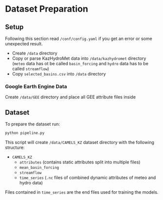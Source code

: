 # Dataset Preparation

## Setup

Following this section read `/conf/config.yaml` if you get an error or some unexpected result.

- Create `/data` directory
- Copy or parse KazHydroMet data into `/data/kazhydromet` directory (`meteo` data has ot be called `basin_forcing` and `hydro` data has to be called `streamflow`)
- Copy `selected_basins.csv` into `/data` directory

### Google Earth Engine Data

Create `/data/GEE` directory and place all GEE attribute files inside

## Dataset

To prepare the dataset run:

```bash
python pipeline.py
```

This script will create `/data/CAMELS_KZ` dataset directory with the following structure:

- `CAMELS_KZ`
    - `attributes` (contains static attributes split into multiple files)
    - `mean_basin_forcing`
    - `streamflow` 
    - `time_series` (`.nc` files of combined dynamic attributes of meteo and hydro data)

Files contained in `time_series` are the end files used for training the models.
